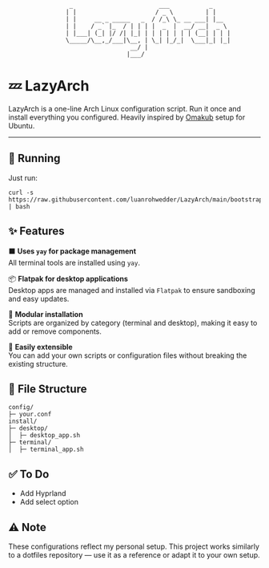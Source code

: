 ```
				 _                        ___           _     
				| |                      / _ \         | |    
				| |     __ _ _____   _  / /_\ \_ __ ___| |__  
				| |    / _` |_  / | | | |  _  |  __/ __|  _ \ 
				| |___| (_| |/ /| |_| | | | | | | | (__| | | |
				\_____/\__,_/___|\__, | \_| |_/_|  \___|_| |_|
				                  __/ |                       
				                 |___/                          
```
# 💤 LazyArch
LazyArch is a one-line Arch Linux configuration script. Run it once and install everything you configured. Heavily inspired by [Omakub](https://omakub.org/) setup for Ubuntu.

<hr/>

## 🚀 Running
Just run:

    curl -s https://raw.githubusercontent.com/luanrohwedder/LazyArch/main/bootstrap.sh | bash


## ✨ Features
⬛ **Uses `yay` for package management**  
All terminal tools are installed using `yay`.

📦 **Flatpak for desktop applications**  
Desktop apps are managed and installed via `Flatpak` to ensure sandboxing and easy updates.

🧩 **Modular installation**  
Scripts are organized by category (terminal and desktop), making it easy to add or remove components.

🔧 **Easily extensible**  
You can add your own scripts or configuration files without breaking the existing structure.

## 📂 File Structure
```
config/
├─ your.conf
install/
├─ desktop/
│  ├─ desktop_app.sh
├─ terminal/
│  ├─ terminal_app.sh
```

## ✅ To Do
 - Add Hyprland
 - Add select option

## ⚠️ Note
These configurations reflect my personal setup. This project works similarly to a dotfiles repository — use it as a reference or adapt it to your own setup.
